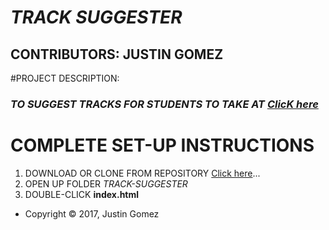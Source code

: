 # _TRACK SUGGESTER_

## CONTRIBUTORS: **JUSTIN GOMEZ**

#PROJECT DESCRIPTION:
### _TO SUGGEST TRACKS FOR STUDENTS TO TAKE AT  [ClicK here](https://www.epicodus.com/)_

# COMPLETE SET-UP INSTRUCTIONS
1. DOWNLOAD OR CLONE FROM REPOSITORY [Click here](https://github.com/ProgramJustin/track-suggester)...
2. OPEN UP FOLDER _TRACK-SUGGESTER_
3. DOUBLE-CLICK **index.html**

* Copyright © 2017, Justin Gomez
